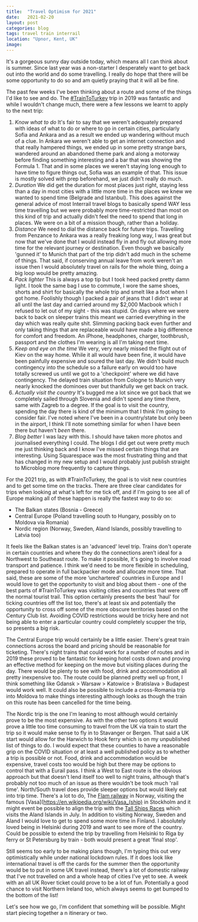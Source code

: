 ```yaml
---
title:  "Travel Optimism for 2021"
date:   2021-02-20
layout: post
categories: blog
tags: travel train interrail
location: "Upnor, Kent, UK"
image:
---
```


It's a gorgeous sunny day outside today, which means all I can think about is summer. Since last year was a non-starter I desperately want to get back out into the world and do some travelling. I really do hope that there will be some opportunity to do so and am quietly praying that it will all be fine.

The past few weeks I've been thinking about a route and some of the things I'd like to see and do. The [#TrainToTurkey](https://andrews.io/tag/traintoturkey) trip in 2019 was fantastic and while I wouldn't change much, there were a few lessons we learnt to apply to the next trip:
1. *Know what to do* It's fair to say that we weren't adequately prepared with ideas of what to do or where to go in certain cities, particularly Sofia and Ankara and as a result we ended up wandering without much of a clue. In Ankara we weren't able to get an internet connection and that really hampered things, we ended up in some pretty strange bars, wandered around an abandoned theme park and along a motorway before finding something interesting and a bar that was showing the Formula 1. That and in some places we weren't staying long enough to have time to figure things out, Sofia was an example of that. This issue is mostly solved with prep beforehand, we just didn't really do much.  
2. *Duration* We did get the duration for most places just right, staying less than a day in most cities with a little more time in the places we knew we wanted to spend time (Belgrade and Istanbul). This does against the general advice of most Interrail travel blogs to basically spend WAY less time travelling but we were probably more time-restricted than most on this kind of trip and actually didn't feel the need to spend that long in places. We were on a bit of a mission though, rather than a holiday.  
3. *Distance* We need to dial the distance back for future trips. Travelling from Penzance to Ankara was a really freaking long way, I was great but now that we've done that I would instead fly in and fly out allowing more time for the relevant journey or destination. Even though we basically 'gunned it' to Munich that part of the trip didn't add much in the scheme of things. That said, if conserving annual leave from work weren't an issue then I would absolutely travel on rails for the whole thing, doing a big loop would be pretty amazing.
4. *Pack lighter* This is always a top tip but I took heed packed pretty damn light. I took the same bag I use to commute, I wore the same shoes, shorts and shirt for basically the whole trip and smelt like a foot when I got home. Foolishly though I packed a pair of jeans that I didn't wear at all until the last day and carried around my $2,000 Macbook which I refused to let out of my sight - this was stupid. On days where we were back to back on sleeper trains this meant we carried everything in the day which was really quite shit. Slimming packing back even further and only taking things that are replaceable would have made a big difference for comfort and freedom. An iPhone, headphones, charger, toothbrush, passport and the clothes I'm wearing is all I'm taking next time.
5. *Keep and eye on the time* We very, very nearly missed the flight out of Kiev on the way home. While it all would have been fine, it would have been painfully expensive and soured the last day. We didn't build much contingency into the schedule so a failure early on would too have totally screwed us until we got to a 'checkpoint' where we did have contingency. The delayed train situation from Cologne to Munich very nearly knocked the dominoes over but thankfully we get back on track.
6. *Actually visit the country* It's bugged me a lot since we got back that we completely sailed through Slovenia and didn't spend any time there, same with Zagreb to a degree. If the goal is to visit the country, spending the day there is kind of the minimum that I think I'm going to consider fair. I've noted where I've been in a country/state but only been in the airport, I think I'll note something similar for when I have been there but haven't _been_ there.  
7. *Blog better* I was lazy with this. I should have taken more photos and journalised everything I could. The blogs I did get out were pretty much me just thinking back and I know I've missed certain things that are interesting. Using Squarespace was the most frustrating thing and that has changed in my new setup and I would probably just publish straight to Microblog more frequently to capture things.

For the 2021 trip, as with #TrainToTurkey, the goal is to visit new countries and to get some time on the tracks. There are three clear candidates for trips when looking at what's left for me tick off, and if I'm going to see all of Europe making all of these happen is really the fastest way to do so:
* The Balkan states (Bosnia - Greece)
* Central Europe (Poland travelling south to Hungary, possibly on to Moldova via Romania)
* Nordic region (Norway, Sweden, Aland Islands, possibly travelling to Latvia too)

It feels like the Balkan states is an 'advanced' level trip. Trains don't operate in certain countries and where they do the connections aren’t ideal for a Northwest to Southeast route. To make it possible, it's going to involve road transport and patience. I think we'd need to be more flexible in scheduling, prepared to operate in full backpacker mode and allocate more time. That said, these are some of the more ‘unchartered' countries in Europe and I would love to get the opportunity to visit and blog about them - one of the best parts of #TrainToTurkey was visiting cities and countries that were off the normal tourist trail. This option certainly presents the best 'haul' for ticking countries off the list too, there's at least six and potentially the opportunity to cross off some of the more obscure territories based on the Century Club list. Avoiding COVID restrictions would be tricky here and not being able to enter a particular country could completely scupper the trip, so presents a big risk.

The Central Europe trip would certainly be a little easier. There's great train connections across the board and pricing should be reasonable for ticketing. There's night trains that could work for a number of routes and in 2019 these proved to be fantastic for keeping hotel costs down and proving an effective method for keeping on the move but visiting places during the day. There would be plenty to see with food, drink and accommodation all pretty inexpensive too. The route could be planned pretty well up front, I think something like Gdansk > Warsaw > Katowice > Bratislava > Budapest would work well. It could also be possible to include a cross-Romania trip into Moldova to make things interesting although looks as though the train on this route has been cancelled for the time being.

The Nordic trip is the one I'm leaning to most although would certainly prove to be the most expensive. As with the other two options it would prove a little too time consuming to travel from the UK via train to start the trip so it would make sense to fly in to Stavanger or Bergen. That said a UK start would allow for the Harwich to Hook ferry which is on my unpublished list of things to do. I would expect that these counties to have a reasonable grip on the COVID situation or at least a well published policy as to whether a trip is possible or not. Food, drink and accommodation would be expensive, travel costs too would be high but there may be options to control that with a Eurail pass. I think a West to East route is the obvious approach but that doesn't lend itself too well to night trains, although that's probably not too much of an issue as there wouldn't be took much 'rail time'. North/South travel does provide sleeper options but would likely eat into trip time. There's a lot to do, The [Flam railway](https://en.wikipedia.org/wiki/Flåm_Line) in Norway, visiting the famous [Vasa](https://en.wikipedia.org/wiki/Vasa_(ship) in Stockholm and it might event be possible to align the trip with the [Tall Ships Races](https://www.tallshipsmariehamn.ax) which visits the Aland Islands in July. In addition to visiting Norway, Sweden and Aland I would love to get to spend some more time in Finland. I absolutely loved being in Helsinki during 2019 and want to see more of the country. Could be possible to extend the trip by travelling from Helsinki to Riga by ferry or St Petersburg by train - both would present a great 'final stop'.

Still seems too early to be making plans though, I'm typing this out very optimistically while under national lockdown rules. If it does look like international travel is off the cards for the summer then the opportunity would be to put in some UK travel instead, there's a lot of domestic railway that I've not travelled on and a whole heap of cities I've yet to see. A week with an all UK Rover ticket could prove to be a lot of fun. Potentially a good chance to visit Northern Ireland too, which always seems to get bumped to the bottom of the list!

Let's see how we go, I'm confident that something will be possible. Might start piecing together a n itinerary or two.  
